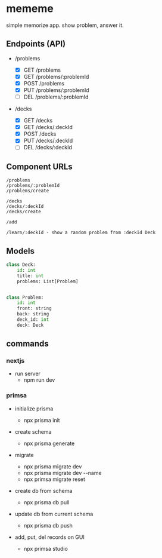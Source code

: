 # mememe

simple memorize app.
show problem, answer it.

## Endpoints (API)

- /problems

  - [x] GET /problems
  - [x] GET /problems/:problemId
  - [x] POST /problems
  - [x] PUT /problems/:problemId
  - [ ] DEL /problems/:problemId

- /decks
  - [x] GET /decks
  - [x] GET /decks/:deckId
  - [x] POST /decks
  - [x] PUT /decks/:deckId
  - [ ] DEL /decks/:deckId

## Component URLs

```
/problems
/problems/:problemId
/problems/create

/decks
/decks/:deckId
/decks/create

/add

/learn/:deckId - show a random problem from :deckId Deck
```

## Models

```python
class Deck:
    id: int
    title: int
    problems: List[Problem]


class Problem:
    id: int
    front: string
    back: string
    deck_id: int
    deck: Deck
```

## commands

### nextjs

- run server
  - npm run dev

### primsa

- initialize prisma

  - npx prisma init

- create schema

  - npx prisma generate

- migrate

  - npx prisma migrate dev
  - npx prisma migrate dev --name <name>
  - npx primsa migrate reset

- create db from schema

  - npx prisma db pull

- update db from current schema

  - npx prisma db push

- add, put, del records on GUI
  - npx primsa studio
